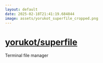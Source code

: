 ```yaml
---
layout: default
date: 2025-02-18T21:41:19.684844
image: assets/yorukot_superfile_cropped.png
---
```


# [yorukot/superfile](https://github.com/yorukot/superfile)

Terminal file manager
